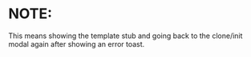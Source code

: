 # NOTE:

This means showing the template stub and going back to the clone/init modal again after showing an error toast.
